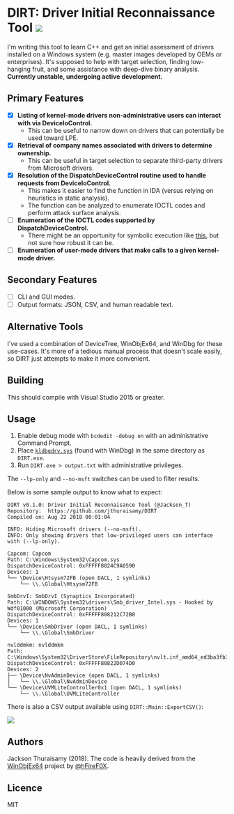 # DIRT: Driver Initial Reconnaissance Tool [![](https://ci.appveyor.com/api/projects/status/github/jthuraisamy/DIRT?branch=master&svg=true&passingText=Download)](https://ci.appveyor.com/project/jthuraisamy/dirt/build/artifacts)

I'm writing this tool to learn C++ and get an initial assessment of drivers installed on a Windows system (e.g. master images developed by OEMs or enterprises). It's supposed to help with target selection, finding low-hanging fruit, and some assistance with deep-dive binary analysis. **Currently unstable, undergoing active development.**

## Primary Features

- [x] **Listing of kernel-mode drivers non-administrative users can interact with via DeviceIoControl.**
  - This can be useful to narrow down on drivers that can potentially be used toward LPE.
- [x] **Retrieval of company names associated with drivers to determine ownership.**
  - This can be useful in target selection to separate third-party drivers from Microsoft drivers.
- [x] **Resolution of the DispatchDeviceControl routine used to handle requests from DeviceIoControl.**
  - This makes it easier to find the function in IDA (versus relying on heuristics in static analysis).
  - The function can be analyzed to enumerate IOCTL codes and perform attack surface analysis.
- [ ] **Enumeration of the IOCTL codes supported by DispatchDeviceControl.**
  - There might be an opportunity for symbolic execution like [this](http://jackson.thuraisamy.me/pyexz3-hevd.html), but not sure how robust it can be.
- [ ] **Enumeration of user-mode drivers that make calls to a given kernel-mode driver.**

## Secondary Features

- [ ] CLI and GUI modes.
- [ ] Output formats: JSON, CSV, and human readable text.

## Alternative Tools

I've used a combination of DeviceTree, WinObjEx64, and WinDbg for these use-cases. It's more of a tedious manual process that doesn't scale easily, so DIRT just attempts to make it more convenient.

## Building

This should compile with Visual Studio 2015 or greater.

## Usage

1. Enable debug mode with `bcdedit -debug on` with an administrative Command Prompt.
2. Place [`kldbgdrv.sys`](https://github.com/hfiref0x/WinObjEx64/raw/master/Source/drvstore/kldbgdrv.sys) (found with WinDbg) in the same directory as `DIRT.exe`.
3. Run `DIRT.exe > output.txt` with administrative privileges.

The `--lp-only` and `--no-msft` switches can be used to filter results.

Below is some sample output to know what to expect:

```
DIRT v0.1.0: Driver Initial Reconnaisance Tool (@Jackson_T)
Repository:  https://github.com/jthuraisamy/DIRT
Compiled on: Aug 22 2018 00:01:04

INFO: Hiding Microsoft drivers (--no-msft).
INFO: Only showing drivers that low-privileged users can interface with (--lp-only).

Capcom: Capcom
Path: C:\Windows\System32\Capcom.sys
DispatchDeviceControl: 0xFFFFF8024C9A0590
Devices: 1
└── \Device\Htsysm72FB (open DACL, 1 symlinks)
    └── \\.\Global\Htsysm72FB

SmbDrvI: SmbDrvI (Synaptics Incorporated)
Path: C:\WINDOWS\System32\drivers\Smb_driver_Intel.sys - Hooked by Wdf01000 (Microsoft Corporation)
DispatchDeviceControl: 0xFFFFF808212C72B0
Devices: 1
└── \Device\SmbDriver (open DACL, 1 symlinks)
    └── \\.\Global\SmbDriver

nvlddmkm: nvlddmkm
Path: C:\Windows\System32\DriverStore\FileRepository\nvlt.inf_amd64_ed3ba3fb30d4dd86\nvlddmkm.sys
DispatchDeviceControl: 0xFFFFF80822D074D0
Devices: 2
├── \Device\NvAdminDevice (open DACL, 1 symlinks)
│   └── \\.\Global\NvAdminDevice
└── \Device\UVMLiteController0x1 (open DACL, 1 symlinks)
    └── \\.\Global\UVMLiteController
```

There is also a CSV output available using `DIRT::Main::ExportCSV()`:

![](https://i.imgur.com/lTefDUR.png)

## Authors

Jackson Thuraisamy (2018). The code is heavily derived from the [WinObjEx64](https://github.com/hfiref0x/WinObjEx64) project by [@hFireF0X](https://twitter.com/hfiref0x?lang=en).

## Licence

MIT
